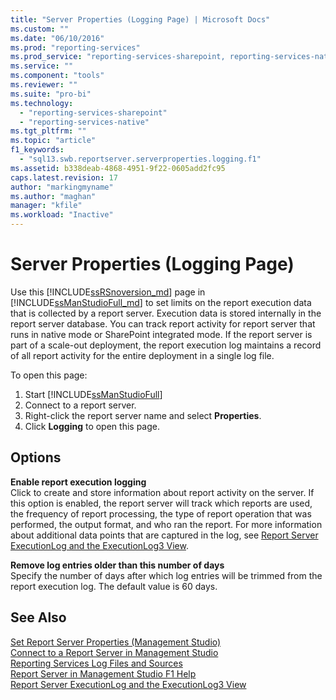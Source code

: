 ```yaml
---
title: "Server Properties (Logging Page) | Microsoft Docs"
ms.custom: ""
ms.date: "06/10/2016"
ms.prod: "reporting-services"
ms.prod_service: "reporting-services-sharepoint, reporting-services-native"
ms.service: ""
ms.component: "tools"
ms.reviewer: ""
ms.suite: "pro-bi"
ms.technology: 
  - "reporting-services-sharepoint"
  - "reporting-services-native"
ms.tgt_pltfrm: ""
ms.topic: "article"
f1_keywords: 
  - "sql13.swb.reportserver.serverproperties.logging.f1"
ms.assetid: b338deab-4868-4951-9f22-0605add2fc95
caps.latest.revision: 17
author: "markingmyname"
ms.author: "maghan"
manager: "kfile"
ms.workload: "Inactive"
---
```

# Server Properties (Logging Page)
  Use this [!INCLUDE[ssRSnoversion_md](../../includes/ssrsnoversion-md.md)] page in [!INCLUDE[ssManStudioFull_md](../../includes/ssmanstudiofull-md.md)] to set limits on the report execution data that is collected by a report server. Execution data is stored internally in the report server database. You can track report activity for report server that runs in native mode or SharePoint integrated mode. If the report server is part of a scale-out deployment, the report execution log maintains a record of all report activity for the entire deployment in a single log file.  
  
 To open this page:
 1) Start [!INCLUDE[ssManStudioFull](../../includes/ssmanstudiofull-md.md)]
 2) Connect to a report server.
 3) Right-click the report server name and select **Properties**. 
 4) Click **Logging** to open this page.  
  
## Options  
 **Enable report execution logging**  
 Click to create and store information about report activity on the server. If this option is enabled, the report server will track which reports are used, the frequency of report processing, the type of report operation that was performed, the output format, and who ran the report. For more information about additional data points that are captured in the log, see [Report Server ExecutionLog and the ExecutionLog3 View](../../reporting-services/report-server/report-server-executionlog-and-the-executionlog3-view.md).  
  
 **Remove log entries older than this number of days**  
 Specify the number of days after which log entries will be trimmed from the report execution log. The default value is 60 days.  
  
## See Also  
 [Set Report Server Properties &#40;Management Studio&#41;](../../reporting-services/tools/set-report-server-properties-management-studio.md)   
 [Connect to a Report Server in Management Studio](../../reporting-services/tools/connect-to-a-report-server-in-management-studio.md)   
 [Reporting Services Log Files and Sources](../../reporting-services/report-server/reporting-services-log-files-and-sources.md)   
 [Report Server in Management Studio F1 Help](../../reporting-services/tools/report-server-in-management-studio-f1-help.md)   
 [Report Server ExecutionLog and the ExecutionLog3 View](../../reporting-services/report-server/report-server-executionlog-and-the-executionlog3-view.md)  
  
  
